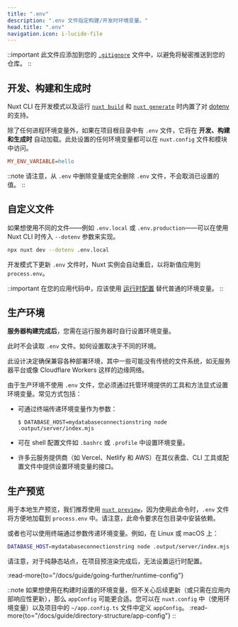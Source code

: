 ```yaml
---
title: ".env"
description: ".env 文件指定构建/开发时环境变量。"
head.title: ".env"
navigation.icon: i-lucide-file
---
```


::important
此文件应添加到您的 [`.gitignore`](/docs/guide/directory-structure/gitignore) 文件中，以避免将秘密推送到您的仓库。
::

## 开发、构建和生成时

Nuxt CLI 在开发模式以及运行 [`nuxt build`](/docs/api/commands/build) 和 [`nuxt generate`](/docs/api/commands/generate) 时内置了对 [dotenv](https://github.com/motdotla/dotenv) 的支持。

除了任何进程环境变量外，如果在项目根目录中有 `.env` 文件，它将在 **开发、构建和生成时** 自动加载。此处设置的任何环境变量都可以在 `nuxt.config` 文件和模块中访问。

```ini [.env]
MY_ENV_VARIABLE=hello
```

::note
请注意，从 `.env` 中删除变量或完全删除 `.env` 文件，不会取消已设置的值。
::

## 自定义文件

如果想使用不同的文件——例如 `.env.local` 或 `.env.production`——可以在使用 Nuxt CLI 时传入 `--dotenv` 参数来实现。

```bash [Terminal]
npx nuxt dev --dotenv .env.local
```

开发模式下更新 `.env` 文件时，Nuxt 实例会自动重启，以将新值应用到 `process.env`。

::important
在您的应用代码中，应该使用 [运行时配置](/docs/guide/going-further/runtime-config) 替代普通的环境变量。
::

## 生产环境

**服务器构建完成后**，您需在运行服务器时自行设置环境变量。

此时不会读取 `.env` 文件。如何设置取决于不同的环境。

此设计决定确保兼容各种部署环境，其中一些可能没有传统的文件系统，如无服务器平台或像 Cloudflare Workers 这样的边缘网络。

由于生产环境不使用 `.env` 文件，您必须通过托管环境提供的工具和方法显式设置环境变量。常见方式包括：

* 可通过终端传递环境变量作为参数：

   `$ DATABASE_HOST=mydatabaseconnectionstring node .output/server/index.mjs`

* 可在 shell 配置文件如 `.bashrc` 或 `.profile` 中设置环境变量。

* 许多云服务提供商（如 Vercel、Netlify 和 AWS）在其仪表盘、CLI 工具或配置文件中提供设置环境变量的接口。

## 生产预览

用于本地生产预览，我们推荐使用 [`nuxt preview`](/docs/api/commands/preview)，因为使用此命令时，`.env` 文件将方便地加载到 `process.env` 中。请注意，此命令要求在包目录中安装依赖。

或者也可以使用终端通过参数传递环境变量。例如，在 Linux 或 macOS 上：

```bash [Terminal]
DATABASE_HOST=mydatabaseconnectionstring node .output/server/index.mjs
```

请注意，对于纯静态站点，在项目预渲染完成后，无法设置运行时配置。

:read-more{to="/docs/guide/going-further/runtime-config"}

::note
如果想使用在构建时设置的环境变量，但不关心后续更新（或只需在应用内部响应性更新），那么 `appConfig` 可能更合适。您可以在 `nuxt.config` 中（使用环境变量）以及项目中的 `~/app.config.ts` 文件中定义 `appConfig`。
:read-more{to="/docs/guide/directory-structure/app-config"}
::